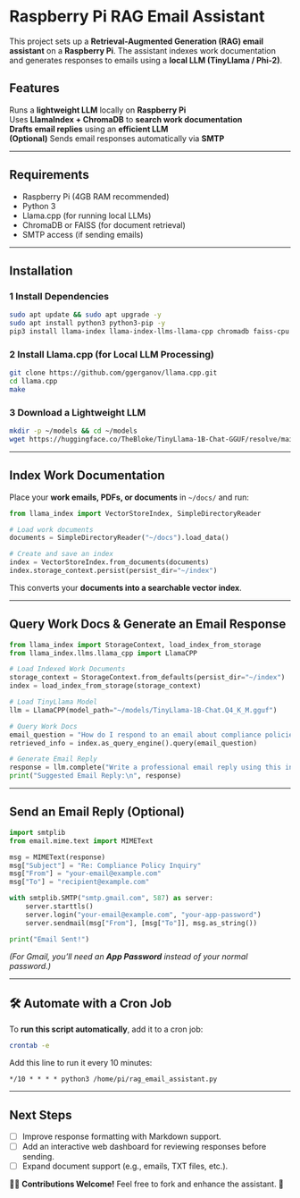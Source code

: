 #  Raspberry Pi RAG Email Assistant

This project sets up a **Retrieval-Augmented Generation (RAG) email assistant** on a **Raspberry Pi**. The assistant indexes work documentation and generates responses to emails using a **local LLM (TinyLlama / Phi-2)**.

##  Features
Runs a **lightweight LLM** locally on **Raspberry Pi**  
Uses **LlamaIndex + ChromaDB** to **search work documentation**  
**Drafts email replies** using an **efficient LLM**  
**(Optional)** Sends email responses automatically via **SMTP**  

---

##  Requirements
- Raspberry Pi (4GB RAM recommended)
- Python 3
- Llama.cpp (for running local LLMs)
- ChromaDB or FAISS (for document retrieval)
- SMTP access (if sending emails)

---

##  Installation
### 1 Install Dependencies
```bash
sudo apt update && sudo apt upgrade -y
sudo apt install python3 python3-pip -y
pip3 install llama-index llama-index-llms-llama-cpp chromadb faiss-cpu pypdf
```

### 2️ Install Llama.cpp (for Local LLM Processing)
```bash
git clone https://github.com/ggerganov/llama.cpp.git
cd llama.cpp
make
```

### 3️ Download a Lightweight LLM
```bash
mkdir -p ~/models && cd ~/models
wget https://huggingface.co/TheBloke/TinyLlama-1B-Chat-GGUF/resolve/main/TinyLlama-1B-Chat.Q4_K_M.gguf
```

---

##  Index Work Documentation
Place your **work emails, PDFs, or documents** in `~/docs/` and run:
```python
from llama_index import VectorStoreIndex, SimpleDirectoryReader

# Load work documents
documents = SimpleDirectoryReader("~/docs").load_data()

# Create and save an index
index = VectorStoreIndex.from_documents(documents)
index.storage_context.persist(persist_dir="~/index")
```
This converts your **documents into a searchable vector index**.

---

##  Query Work Docs & Generate an Email Response
```python
from llama_index import StorageContext, load_index_from_storage
from llama_index.llms.llama_cpp import LlamaCPP

# Load Indexed Work Documents
storage_context = StorageContext.from_defaults(persist_dir="~/index")
index = load_index_from_storage(storage_context)

# Load TinyLlama Model
llm = LlamaCPP(model_path="~/models/TinyLlama-1B-Chat.Q4_K_M.gguf")

# Query Work Docs
email_question = "How do I respond to an email about compliance policies?"
retrieved_info = index.as_query_engine().query(email_question)

# Generate Email Reply
response = llm.complete("Write a professional email reply using this information: " + retrieved_info.response)
print("Suggested Email Reply:\n", response)
```

---

##  Send an Email Reply (Optional)
```python
import smtplib
from email.mime.text import MIMEText

msg = MIMEText(response)
msg["Subject"] = "Re: Compliance Policy Inquiry"
msg["From"] = "your-email@example.com"
msg["To"] = "recipient@example.com"

with smtplib.SMTP("smtp.gmail.com", 587) as server:
    server.starttls()
    server.login("your-email@example.com", "your-app-password")
    server.sendmail(msg["From"], [msg["To"]], msg.as_string())

print("Email Sent!")
```

_(For Gmail, you’ll need an **App Password** instead of your normal password.)_

---

## 🛠 Automate with a Cron Job
To **run this script automatically**, add it to a cron job:
```bash
crontab -e
```
Add this line to run it every 10 minutes:
```cron
*/10 * * * * python3 /home/pi/rag_email_assistant.py
```

---

##  Next Steps
- [ ] Improve response formatting with Markdown support.
- [ ] Add an interactive web dashboard for reviewing responses before sending.
- [ ] Expand document support (e.g., emails, TXT files, etc.).

👨‍💻 **Contributions Welcome!** Feel free to fork and enhance the assistant. 🚀
